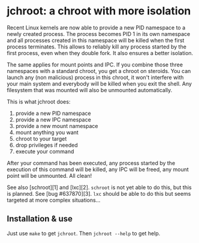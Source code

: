 jchroot: a chroot with more isolation
=====================================

Recent Linux kernels are now able to provide a new PID namespace to a
newly created process. The process becomes PID 1 in its own namespace
and all processes created in this namespace will be killed when the
first process terminates. This allows to reliably kill any process
started by the first process, even when they double fork. It also
ensures a better isolation.

The same applies for mount points and IPC. If you combine those three
namespaces with a standard chroot, you get a chroot on steroids. You
can launch any (non malicious) process in this chroot, it won't
interfere with your main system and everybody will be killed when you
exit the shell. Any filesystem that was mounted will also be unmounted
automatically.

This is what jchroot does:
 1. provide a new PID namespace
 2. provide a new IPC namespace
 3. provide a new mount namespace
 4. mount anything you want
 5. chroot to your target
 6. drop privileges if needed
 7. execute your command
 
 After your command has been executed, any process started by the
 execution of this command will be killed, any IPC will be freed, any
 mount point will be unmounted. All clean!
 
 See also [schroot][1] and [lxc][2]. `schroot` is not yet able to do
 this, but this is planned. See [bug #637870][3]. `lxc` should be able
 to do this but seems targeted at more complex situations...
 
 Installation & use
 ------------------
 
 Just use `make` to get `jchroot`. Then `jchroot --help` to get help.
 
